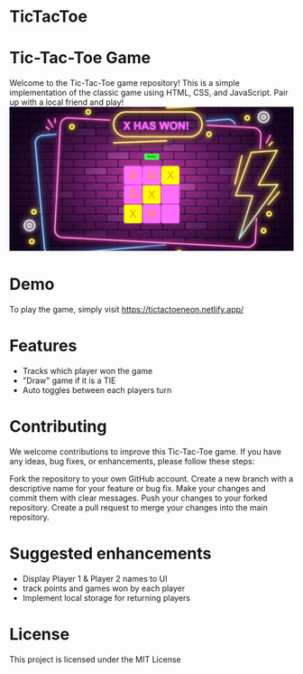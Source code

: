 # TicTacToe

# Tic-Tac-Toe Game
Welcome to the Tic-Tac-Toe game repository! This is a simple implementation of the classic game using HTML, CSS, and JavaScript. Pair up with a local friend and play!
<img src="https://github.com/ItsReallyLucifer/TicTacToe/blob/c2451980fb4091475b7f8c67db45d2710576a96d/TicTacToeGame.jpg" >

# Demo
To play the game, simply visit https://tictactoeneon.netlify.app/

# Features
- Tracks which player won the game
- "Draw" game if it is a TIE
- Auto toggles between each players turn

# Contributing
We welcome contributions to improve this Tic-Tac-Toe game. If you have any ideas, bug fixes, or enhancements, please follow these steps:

Fork the repository to your own GitHub account.
Create a new branch with a descriptive name for your feature or bug fix.
Make your changes and commit them with clear messages.
Push your changes to your forked repository.
Create a pull request to merge your changes into the main repository.

# Suggested enhancements
- Display Player 1 & Player 2 names to UI
- track points and games won by each player
- Implement local storage for returning players

# License
This project is licensed under the MIT License
